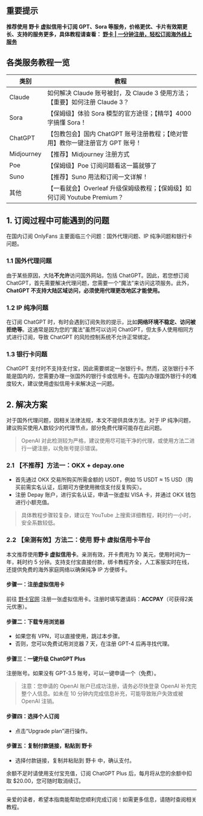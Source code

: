 ## 重要提示
**推荐使用 野卡 虚拟信用卡订阅 GPT、Sora 等服务，价格更优、卡片有效期更长、支持的服务更多，具体教程请查看： [野卡 | 一分钟注册，轻松订阅海外线上服务](https://bit.ly/bewildcard)**

## 各类服务教程一览

| 类别       | 教程                                                                 |
|------------|----------------------------------------------------------------------|
| Claude     | 如何解决 Claude 账号被封，及 Claude 3 使用方法；【重要】如何注册 Claude 3？ |
| Sora       | 【保姆级】体验 Sora 模型的官方途径；【精华】4000字搞懂 Sora！               |
| ChatGPT    | 【包教包会】国内 ChatGPT 账号注册教程；【绝对管用】教你一键注册官方 GPT 账号！ |
| Midjourney | 【推荐】Midjourney 注册方式                                           |
| Poe        | 【保姆级】Poe 订阅问题看这一篇就够了                                  |
| Suno       | 【推荐】Suno 用法和订阅一文详解！                                      |
| 其他       | 【一看就会】Overleaf 升级保姆级教程；【保姆级】如何订阅 Youtube Premium？ |

## 1. 订阅过程中可能遇到的问题

在国内订阅 OnlyFans 主要面临三个问题：国外代理问题、IP 纯净问题和银行卡问题。

### 1.1 国外代理问题
由于某些原因，大陆**不允许**访问国外网站，包括 ChatGPT。因此，若您想订阅 ChatGPT，首先需要解决代理问题，您需要一个“魔法”来访问这项服务。此外，**ChatGPT 不支持大陆区域访问，必须使用代理更改地区才能使用。**

### 1.2 IP 纯净问题
在订阅 ChatGPT 时，有时会遇到订阅失败的提示，比如**网络环境不稳定、访问被拒绝等**。这通常是因为您的“魔法”虽然可以访问 ChatGPT，但太多人使用相同方式进行订阅，导致 ChatGPT 的风险控制系统不允许正常绑定。

### 1.3 银行卡问题
ChatGPT 支付时不支持支付宝，因此需要绑定一张银行卡。然而，这张银行卡不能是国内的，您需要办理一张国外的银行卡或信用卡。在国内办理国外银行卡的难度较大，建议使用虚拟信用卡来解决这一问题。

## 2. 解决方案

对于国外代理问题，因相关法律法规，本文不提供具体方法。对于 IP 纯净问题，建议购买使用人数较少的代理节点，部分免费代理可能存在此问题。

> OpenAI 对此检测较为严格，建议使用尽可能干净的代理，或使用方法二进行一键注册，以免账号提示错误。

### 2.1 【不推荐】方法一：OKX + depay.one
- 首先通过 OKX 交易所购买所需金额的 USDT，例如 15 USDT ≈ 15 USD（购买前需实名认证，后期可方便使用微信支付反复购买）。
- 注册 Depay 账户，进行实名认证，申请一张虚拟 VISA 卡，并通过 OKX 钱包进行小额充值。

> 具体教程步骤较复杂，建议在 YouTube 上搜索详细教程，耗时约一小时，安全系数较低。

### 2.2 【亲测有效】方法二：使用 野卡 虚拟信用卡平台
本文推荐使用**野卡 虚拟信用卡**。亲测有效，开卡费用为 10 美元，使用时间为一年，耗时约 5 分钟。支持支付宝直接付款，绑卡教程齐全，人工客服实时在线，还提供免费的海外家庭网络以确保纯净 IP 方便绑卡。

#### 步骤一：注册虚拟信用卡
前往 [野卡官网](https://bit.ly/bewildcard) 注册一张虚拟信用卡。注册时填写邀请码：**ACCPAY**（可获得2美元优惠）。

#### 步骤二：下载专用浏览器
- 如果您有 VPN，可以直接使用，跳过本步骤。
- 否则，您可以免费试用浏览器 7 天，在注册 GPT-4 后再寻找代理。

#### 步骤三：一键升级 ChatGPT Plus
注册账号。如果没有 GPT-3.5 账号，可以一键申请一个（免费）。

> 注意：您申请的 OpenAI 账户已成功注册，请务必尽快登录 OpenAI 补充完整个人信息。如未在 10 分钟内完成信息补充，可能导致账户失效或被 OpenAI 注销。

#### 步骤四：选择个人订阅
- 点击“Upgrade plan”进行操作。

#### 步骤五：复制付款链接，粘贴到 野卡
- 选择付款链接，复制并粘贴到 野卡 中，确认支付。

余额不足时请使用支付宝充值，订阅 ChatGPT Plus 后，每月将从您的余额中扣取 $20.00，您可随时取消续订。

---

亲爱的读者，希望本指南能帮助您顺利完成订阅！如需更多信息，请随时查阅相关教程。